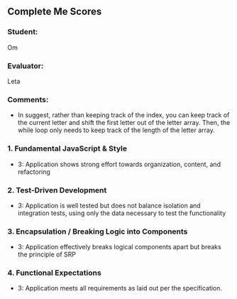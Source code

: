 ## Complete Me Scores
### Student:
Om

### Evaluator:
Leta

### Comments:
* In suggest, rather than keeping track of the index, you can keep track of the current letter and shift the first letter out of the letter array. Then, the while loop only needs to keep track of the length of the letter array.


### 1. Fundamental JavaScript & Style

* 3:  Application shows strong effort towards organization, content, and refactoring


### 2. Test-Driven Development

* 3: Application is well tested but does not balance isolation and integration tests, using only the data necessary to test the functionality

### 3. Encapsulation / Breaking Logic into Components

* 3: Application effectively breaks logical components apart but breaks the principle of SRP

### 4. Functional Expectations

* 3: Application meets all requirements as laid out per the specification.
